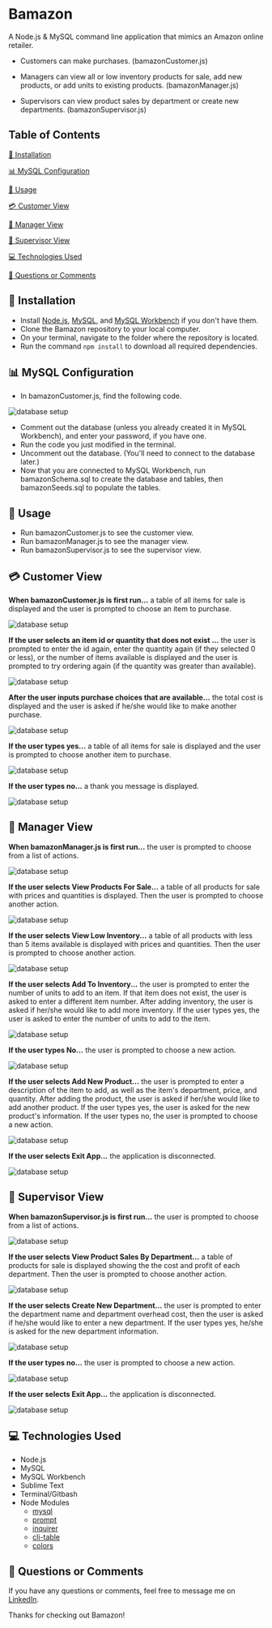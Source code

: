 
# Bamazon

A Node.js & MySQL command line application that mimics an Amazon online retailer.

 - Customers can make purchases. (bamazonCustomer.js)

 - Managers can view all or low inventory products for sale, add new products, or add units to existing products. (bamazonManager.js)

 - Supervisors can view product sales by department or create new departments. (bamazonSupervisor.js)

## Table of Contents

[:dvd:  Installation](#installation)

[:bar_chart:  MySQL Configuration](#mysql-configuration)

[:crystal_ball:  Usage](#usage)

[:credit_card:  Customer View](#customer-view)

[:ledger:  Manager View](#manager-view)

[:briefcase:  Supervisor View](#supervisor-view)

[:computer:  Technologies Used](#technologies-used)

[:email:  Questions or Comments](#questions-or-comments)


## <a name="installation"></a> :dvd: Installation 

* Install [Node.js](https://nodejs.org/en/download/), [MySQL](https://www.mysql.com/downloads/), and [MySQL Workbench](https://dev.mysql.com/downloads/workbench/) if you don't have them.
* Clone the Bamazon repository to your local computer.
* On your terminal, navigate to the folder where the repository is located.
* Run the command `npm install` to download all required dependencies.

## <a name="mysql-configuration"></a> :bar_chart: MySQL Configuration 

* In bamazonCustomer.js, find the following code. 

![database setup](/screenshots/Database_Connection.png)

* Comment out the database (unless you already created it in MySQL Workbench), and enter your password, if you have one.
* Run the code you just modified in the terminal. 
* Uncomment out the database. (You'll need to connect to the database later.)
* Now that you are connected to MySQL Workbench, run bamazonSchema.sql to create the database and tables, then bamazonSeeds.sql to populate the tables.

## <a name="usage"></a> :crystal_ball: Usage 

* Run bamazonCustomer.js to see the customer view.
* Run bamazonManager.js to see the manager view.
* Run bamazonSupervisor.js to see the supervisor view.


## <a name="customer-view"></a> :credit_card: Customer View 


**When bamazonCustomer.js is first run...**
a table of all items for sale is displayed and the user is prompted to choose an item to purchase.

![database setup](/screenshots/Welcome_to_Bamazon.png)


**If the user selects an item id or quantity that does not exist ...**
the user is prompted to enter the id again, enter the quantity again (if they selected 0 or less), or the number of items available is displayed and the user is prompted to try ordering again (if the quantity was greater than available).

![database setup](/screenshots/Too_Much_Too_Little.png)


**After the user inputs purchase choices that are available...**
the total cost is displayed and the user is asked if he/she would like to make another purchase.

![database setup](/screenshots/Purchase_Item.png)


**If the user types yes...**
a table of all items for sale is displayed and the user is prompted to choose another item to purchase.

![database setup](/screenshots/Return_To_Items.png)


**If the user types no...**
a thank you message is displayed.

![database setup](/screenshots/Complete_Order.png)


## <a name="manager-view"></a> :ledger: Manager View 


**When bamazonManager.js is first run...**
the user is prompted to choose from a list of actions.

![database setup](/screenshots/Manager_Welcome.png)

 
**If the user selects View Products For Sale...**
a table of all products for sale with prices and quantities is displayed. Then the user is prompted to choose another action.

![database setup](/screenshots/View_Products_For_Sale.png) 


**If the user selects View Low Inventory...**
a table of all products with less than 5 items available is displayed with prices and quantities. Then the user is prompted to choose another action.

![database setup](/screenshots/View_Low_Inventory.png)


**If the user selects Add To Inventory...**
the user is prompted to enter the number of units to add to an item. If that item does not exist, the user is asked to enter a different item number. After adding inventory, the user is asked if her/she would like to add more inventory. If the user types yes, the user is asked to enter the number of units to add to the item. 

![database setup](/screenshots/Add_To_Inventory.png)


**If the user types No...**
the user is prompted to choose a new action. 

![database setup](/screenshots/Do_Not_Add_Units.png)


**If the user selects Add New Product...**
the user is prompted to enter a description of the item to add, as well as the item's department, price, and quantity. After adding the product, the user is asked if her/she would like to add another product. If the user types yes, the user is asked for the new product's information. If the user types no, the user is prompted to choose a new action.  

![database setup](/screenshots/Add_New_Product.png)


**If the user selects Exit App...**
the application is disconnected.

![database setup](/screenshots/Exit_App.png)


## <a name="supervisor-view"></a> :briefcase: Supervisor View 

**When bamazonSupervisor.js is first run...**
the user is prompted to choose from a list of actions.

![database setup](/screenshots/Supervisor_Welcome.png)


**If the user selects View Product Sales By Department...** 
a table of products for sale is displayed showing the the cost and profit of each department. Then the user is prompted to choose another action. 

![database setup](/screenshots/View_Product_Sales.png)


**If the user selects Create New Department...** 
the user is prompted to enter the department name and department overhead cost, then the user is asked if he/she would like to enter a new department. If the user types yes, he/she is asked for the new department information. 

![database setup](/screenshots/Create_New_Dept.png)


**If the user types no...**
the user is prompted to choose a new action. 

![database setup](/screenshots/No_New_Dept.png)


**If the user selects Exit App...**
the application is disconnected.

![database setup](/screenshots/Exit_App2.png)


## <a name="technologies-used"></a> :computer: Technologies Used 

* Node.js
* MySQL
* MySQL Workbench
* Sublime Text
* Terminal/Gitbash
* Node Modules
	* [mysql](https://www.npmjs.com/package/mysql) 
	* [prompt](https://www.npmjs.com/package/prompt)
	* [inquirer](https://www.npmjs.com/package/inquirer) 
	* [cli-table](https://www.npmjs.com/package/cli-table) 
	* [colors](https://www.npmjs.com/package/colors) 

## <a name="questions-or-comments"></a> :email: Questions or Comments 

If you have any questions or comments, feel free to message me on [LinkedIn](https://www.linkedin.com/in/maria-wong-116119113/).

Thanks for checking out Bamazon!
